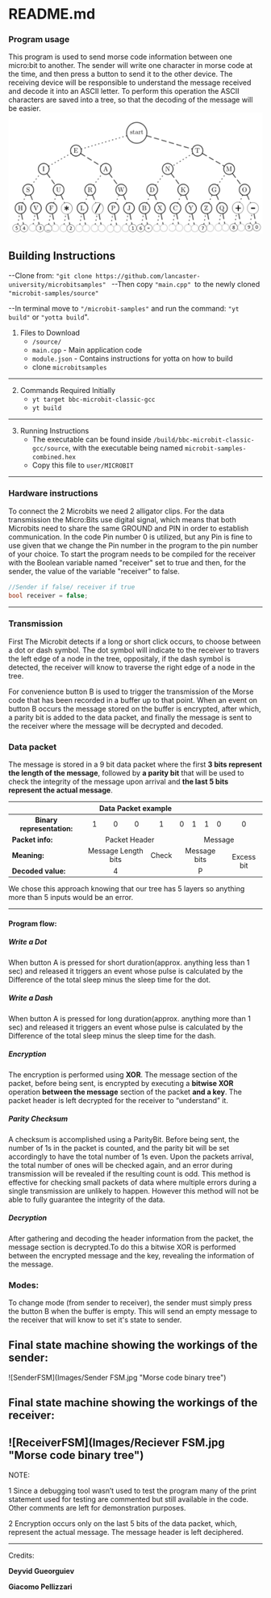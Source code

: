 # README.md

### Program usage
This program is used to send morse code information between one micro:bit to another. 
The sender will write one character in morse code at the time, and then press a button to send it to the other device. The receiving device will be responsible to understand the message received and decode it into an ASCII letter. To perform this operation the ASCII characters are saved into a tree, so that the decoding of the message will be easier.
![Morse Tree](Images/morseTree.png "Morse code binary tree")

## Building Instructions

--Clone from: `"git clone https://github.com/lancaster-university/microbitsamples"
`
--Then copy `"main.cpp" `to the newly cloned `"microbit-samples/source"`

--In terminal move to `"/microbit-samples"` and run the command: `"yt build"` or `"yotta build`".

1. Files to Download
    * `/source/`
    * `main.cpp` - Main application code
    * `module.json` - Contains instructions for yotta on how to build
    * clone `microbitsamples`
---

2. Commands Required Initially
    * `yt target bbc-microbit-classic-gcc`
    * `yt build`
---

3. Running Instructions
    * The executable can be found inside `/build/bbc-microbit-classic-gcc/source`, with the executable being named `microbit-samples-combined.hex`
    * Copy this file to `user/MICROBIT`
---
### Hardware instructions
To connect the 2 Microbits we need 2 alligator clips. For the data transmission the Micro:Bits use digital signal, which means that both Microbits need to share the same GROUND and PIN in order to establish communication. In the code Pin number 0 is utilized, but any Pin is fine to use given that we change the Pin number in the program to the pin number of your choice. To start the program needs to be compiled for the receiver with the Boolean variable named "receiver" set to true and then, for the sender, the value of the variable "receiver" to false.
```c++
//Sender if false/ receiver if true
bool receiver = false;
```
---

### Transmission
 First The Microbit detects if a long or short click occurs, to choose between a dot or dash symbol. The dot symbol will indicate to the receiver to travers the left edge of a node in the tree, oppositaly, if the dash symbol is detected, the receiver will know to traverse the right edge of a node in the tree. 

 For convenience button B is used to trigger the transmission of the Morse code that has been recorded in a buffer up to that point. When an event on button B occurs the message stored on the buffer is encrypted, after which, a parity bit is added to the data packet, and finally the message is sent to the receiver where the message will be decrypted and decoded.

### Data packet
The message is stored in a 9 bit data packet where the first **3 bits represent the length of the message**, followed by **a parity bit** that will be used to check the integrity of the message upon arrival and **the last 5 bits represent the actual message**.

<table>
    <thead>
        <tr align="center">
            <th colspan=10><b>Data Packet example</b></th>
        </tr>
    </thead>
    <tbody>
        <tr align="center">
            <td><b>Binary representation:</b></td>
            <td>1</td>
            <td>0</td>
            <td>0</td>
            <td>1</td>
            <td>0</td>
            <td>1</td>
            <td>1</td>
            <td>0</td>
            <td>0</td>
        </tr>
        <tr align="center">
            <td align="left"><b>Packet info:</b></td>
            <td colspan=4>Packet Header</td>
            <td colspan=5>Message</td>
        </tr>
        <tr align="center">
            <td align="left"><b>Meaning:</b></td>
            <td colspan=3>Message Length bits</td>
            <td colspan=1>Check</td>
            <td colspan=4>Message bits</td>
            <td rowspan=2>Excess bit</td>
        </tr>
        <tr align="center">
            <td align="left"><b>Decoded value:</b></td>
            <td colspan=3>4</td>
            <td colspan=1></td>
            <td colspan=4>P</td>
        </tr>
    </tbody>
</table>

We chose this approach knowing that our tree has 5 layers so anything more than 5 inputs would 
be an error.

---
#### Program flow:
#####  Write a Dot
When button A is pressed for short duration(approx. anything less than 1 sec) and released it triggers an event whose pulse is calculated by the Difference of the total sleep minus the sleep time for the dot. 
#####  Write a Dash
When button A is pressed for long duration(approx. anything more than 1 sec) and released it triggers an event whose pulse is  calculated by the Difference of the total sleep minus the sleep time for the dash.
##### Encryption
The encryption is performed using **XOR**. The message section of the packet, before 		being sent, is encrypted by executing a **bitwise XOR** operation **between the message** section of the packet **and a key**. The packet header is left decrypted for the receiver to “understand” it.	
##### Parity Checksum
A checksum is accomplished using a ParityBit. Before being sent, the number of 1s in the packet is counted, and the parity bit will be set accordingly to have the total number of 1s even.
Upon the packets arrival, the total number of ones will be checked again, and an error during transmission will be revealed if the resulting count is odd. 
This method is effective for checking small packets of data where multiple errors during a single transmission are unlikely to happen. However this method will not be able to fully guarantee the integrity of the data.	
##### Decryption
After gathering and decoding the header information from the packet, the message 	section is decrypted.To do this a bitwise XOR is performed between the encrypted 		message and the key, revealing the information of the message.
### Modes:
To change mode (from sender to receiver), the sender must simply press the button B when the buffer is empty. This will send an empty message to the receiver that will know to set it's state to sender.

## **Final state machine showing the workings of the sender:**
![SenderFSM](Images/Sender FSM.jpg "Morse code binary tree")

## **Final state machine showing the workings of the receiver:**
![ReceiverFSM](Images/Reciever FSM.jpg "Morse code binary tree")
---

NOTE:

1 Since a debugging tool wasn’t used to test the program many of the print statement used for testing are commented but still available in the code. Other comments are left for demonstration purposes.

2 Encryption occurs only on the last 5 bits of the data packet, which, represent the actual message. The message header is left 
deciphered. 

___
Credits:

__**Deyvid Gueorguiev**__

__**Giacomo Pellizzari**__
